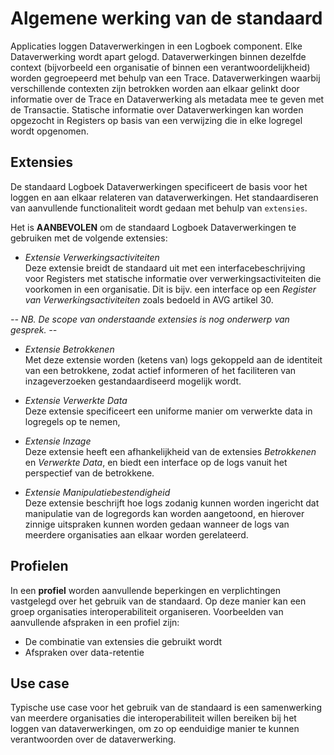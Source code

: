 # Algemene werking van de standaard

Applicaties loggen Dataverwerkingen in een Logboek component. Elke Dataverwerking wordt apart gelogd. Dataverwerkingen binnen dezelfde context (bijvorbeeld een organisatie of binnen een verantwoordelijkheid) worden gegroepeerd met behulp van een Trace. Dataverwerkingen waarbij verschillende contexten zijn betrokken worden aan elkaar gelinkt door informatie over de Trace en Dataverwerking als metadata mee te geven met de Transactie. Statische informatie over Dataverwerkingen kan worden opgezocht in Registers op basis van een verwijzing die in elke logregel wordt opgenomen.


## Extensies

De standaard Logboek Dataverwerkingen specificeert de basis voor het loggen en aan elkaar relateren van dataverwerkingen.
Het standaardiseren van aanvullende functionaliteit wordt gedaan met behulp van `extensies`.

Het is **AANBEVOLEN** om de standaard Logboek Dataverwerkingen te gebruiken met de volgende extensies:

- *Extensie Verwerkingsactiviteiten*<br>
  Deze extensie breidt de standaard uit met een interfacebeschrijving voor Registers met statische informatie over verwerkingsactiviteiten die voorkomen in een organisatie. Dit is bijv. een interface op een *Register van Verwerkingsactiviteiten*
  zoals bedoeld in AVG artikel 30.

*-- NB. De scope van onderstaande extensies is nog onderwerp van gesprek. --*

- *Extensie Betrokkenen*<br>
  Met deze extensie worden (ketens van) logs gekoppeld aan de identiteit van een betrokkene, zodat actief informeren of
  het faciliteren van inzageverzoeken gestandaardiseerd mogelijk wordt.

- *Extensie Verwerkte Data*<br>
  Deze extensie specificeert een uniforme manier om verwerkte data in logregels op te nemen,

- *Extensie Inzage*<br>
  Deze extensie heeft een afhankelijkheid van de extensies *Betrokkenen* en *Verwerkte Data*, en biedt een interface op
  de logs vanuit het perspectief van de betrokkene.

- *Extensie Manipulatiebestendigheid*<br>
  Deze extensie beschrijft hoe logs zodanig kunnen worden ingericht dat manipulatie van de logregords kan worden aangetoond,
  en hierover zinnige uitspraken kunnen worden gedaan wanneer de logs van meerdere organisaties aan elkaar worden gerelateerd.


## Profielen

In een **profiel** worden aanvullende beperkingen en verplichtingen vastgelegd over het gebruik van de standaard. Op deze
manier kan een groep organisaties interoperabiliteit organiseren. Voorbeelden van aanvullende afspraken in een profiel zijn:

- De combinatie van extensies die gebruikt wordt
- Afspraken over data-retentie


## Use case

Typische use case voor het gebruik van de standaard is een samenwerking van meerdere organisaties die interoperabiliteit
willen bereiken bij het loggen van dataverwerkingen, om zo op eenduidige manier te kunnen verantwoorden over de dataverwerking.
